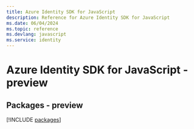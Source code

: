```yaml
---
title: Azure Identity SDK for JavaScript
description: Reference for Azure Identity SDK for JavaScript
ms.date: 06/04/2024
ms.topic: reference
ms.devlang: javascript
ms.service: identity
---
```

# Azure Identity SDK for JavaScript - preview
## Packages - preview
[!INCLUDE [packages](identity-index.md)]